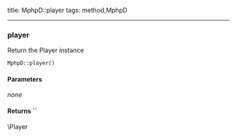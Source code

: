 title: MphpD::player
tags: method,MphpD

---

<div class="method">
<h3 class="method-name">player</h3>
<p>Return the Player instance</p>

```php
MphpD::player()
```

#### Parameters

*none*


#### Returns ``

\Player


</div>